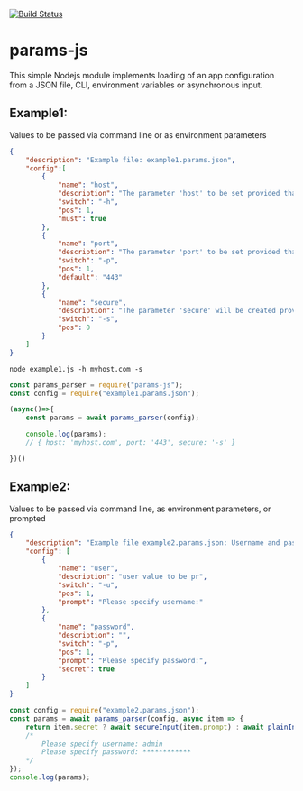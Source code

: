[![Build Status](https://travis-ci.org/masteris777/params-js.svg?branch=master)](https://travis-ci.org/masteris777/params-js)

# params-js
This simple Nodejs module implements loading of an app configuration from a JSON file, CLI, environment variables or asynchronous input.

## Example1: 
Values to be passed via command line or as environment parameters 

```json
{
    "description": "Example file: example1.params.json",
    "config":[
        {
            "name": "host",
            "description": "The parameter 'host' to be set provided that a) the program has been called from command line with '-h' followed by a value or b) 'host' is among environment parameters. Will throw exception if no parameter passed anyway, since it is market as 'must'",
            "switch": "-h",
            "pos": 1,
            "must": true
        },
        {
            "name": "port",
            "description": "The parameter 'port' to be set provided that a value gets passed via cli or environment. If no value passed - sets to the default value '443'",
            "switch": "-p",
            "pos": 1,
            "default": "443"
        },        
        {
            "name": "secure",
            "description": "The parameter 'secure' will be created provided that the '-s' gets passed via cli () or environment variable. Otherwise the parameter will stay 'undefined'",
            "switch": "-s",
            "pos": 0
        }
    ]
}
```

```
node example1.js -h myhost.com -s
```

```js
const params_parser = require("params-js");
const config = require("example1.params.json");

(async()=>{
    const params = await params_parser(config);

    console.log(params);
    // { host: 'myhost.com', port: '443', secure: '-s' }

})()

```

## Example2: 
Values to be passed via command line, as environment parameters, or prompted  

```json
{
    "description": "Example file example2.params.json: Username and password to be passed via cli, as env parameters or prompted for input",
    "config": [
        {
            "name": "user",
            "description": "user value to be pr",
            "switch": "-u",
            "pos": 1,
            "prompt": "Please specify username:"
        },
        {
            "name": "password",
            "description": "",
            "switch": "-p",
            "pos": 1,
            "prompt": "Please specify password:",
            "secret": true
        }
    ]
}
```

```js
const config = require("example2.params.json");
const params = await params_parser(config, async item => {
    return item.secret ? await secureInput(item.prompt) : await plainInput(item.prompt);
    /*
        Please specify username: admin
        Please specify password: ************
    */
});
console.log(params);

```